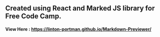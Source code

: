 ## Created using React and Marked JS library for Free Code Camp.
#### View Here : https://linton-portman.github.io/Markdown-Previewer/
